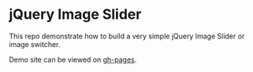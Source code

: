 # jQuery Image Slider

This repo demonstrate how to build a very simple jQuery Image Slider or image switcher.

Demo site can be viewed on [gh-pages](http:/edwinchen85.github.io/jquery_image_slider.git).
